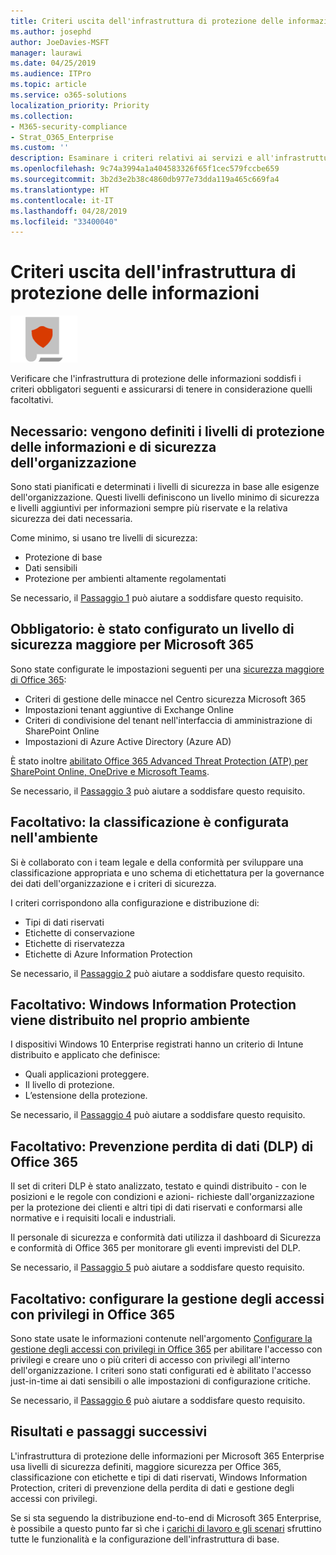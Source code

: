 ```yaml
---
title: Criteri uscita dell'infrastruttura di protezione delle informazioni
ms.author: josephd
author: JoeDavies-MSFT
manager: laurawi
ms.date: 04/25/2019
ms.audience: ITPro
ms.topic: article
ms.service: o365-solutions
localization_priority: Priority
ms.collection:
- M365-security-compliance
- Strat_O365_Enterprise
ms.custom: ''
description: Esaminare i criteri relativi ai servizi e all'infrastruttura basati sulla protezione delle informazioni per verificare che la configurazione soddisfi i criteri di Microsoft 365 Enterprise.
ms.openlocfilehash: 9c74a3994a1a404583326f65f1cec579fccbe659
ms.sourcegitcommit: 3b2d3e2b38c4860db977e73dda119a465c669fa4
ms.translationtype: HT
ms.contentlocale: it-IT
ms.lasthandoff: 04/28/2019
ms.locfileid: "33400040"
---
```

# <a name="information-protection-infrastructure-exit-criteria"></a>Criteri uscita dell'infrastruttura di protezione delle informazioni

![](./media/deploy-foundation-infrastructure/infoprotection_icon-small.png)

Verificare che l'infrastruttura di protezione delle informazioni soddisfi i criteri obbligatori seguenti e assicurarsi di tenere in considerazione quelli facoltativi.

<a name="crit-infoprotect-step1"></a>
## <a name="required-security-and-information-protection-levels-for-your-organization-are-defined"></a>Necessario: vengono definiti i livelli di protezione delle informazioni e di sicurezza dell'organizzazione

Sono stati pianificati e determinati i livelli di sicurezza in base alle esigenze dell'organizzazione. Questi livelli definiscono un livello minimo di sicurezza e livelli aggiuntivi per informazioni sempre più riservate e la relativa sicurezza dei dati necessaria.

Come minimo, si usano tre livelli di sicurezza:

- Protezione di base
- Dati sensibili
- Protezione per ambienti altamente regolamentati

Se necessario, il [Passaggio 1](infoprotect-define-sec-infoprotect-levels.md) può aiutare a soddisfare questo requisito. 

<a name="crit-infoprotect-step3"></a>
## <a name="required-increased-security-for-microsoft-365-is-configured"></a>Obbligatorio: è stato configurato un livello di sicurezza maggiore per Microsoft 365

Sono state configurate le impostazioni seguenti per una [sicurezza maggiore di Office 365](https://docs.microsoft.com/office365/securitycompliance/tenant-wide-setup-for-increased-security):

- Criteri di gestione delle minacce nel Centro sicurezza Microsoft 365
- Impostazioni tenant aggiuntive di Exchange Online
- Criteri di condivisione del tenant nell'interfaccia di amministrazione di SharePoint Online
- Impostazioni di Azure Active Directory (Azure AD)

È stato inoltre [abilitato Office 365 Advanced Threat Protection (ATP) per SharePoint Online, OneDrive e Microsoft Teams](https://docs.microsoft.com/office365/securitycompliance/turn-on-atp-for-spo-odb-and-teams).

Se necessario, il [Passaggio 3](infoprotect-configure-increased-security-office-365.md) può aiutare a soddisfare questo requisito. 

<a name="crit-infoprotect-step2"></a>
## <a name="optional-classification-is-configured-across-your-environment"></a>Facoltativo: la classificazione è configurata nell'ambiente

Si è collaborato con i team legale e della conformità per sviluppare una classificazione appropriata e uno schema di etichettatura per la governance dei dati dell'organizzazione e i criteri di sicurezza. 

I criteri corrispondono alla configurazione e distribuzione di:

- Tipi di dati riservati
- Etichette di conservazione
- Etichette di riservatezza
- Etichette di Azure Information Protection

Se necessario, il [Passaggio 2](infoprotect-configure-classification.md) può aiutare a soddisfare questo requisito. 


<a name="crit-infoprotect-step4"></a>
## <a name="optional-windows-information-protection-is-deployed-across-your-environment"></a>Facoltativo: Windows Information Protection viene distribuito nel proprio ambiente

I dispositivi Windows 10 Enterprise registrati hanno un criterio di Intune distribuito e applicato che definisce:

- Quali applicazioni proteggere.
- Il livello di protezione.
- L’estensione della protezione.

Se necessario, il [Passaggio 4](infoprotect-deploy-windows-information-protection.md) può aiutare a soddisfare questo requisito. 

<a name="crit-infoprotect-step5"></a>
## <a name="optional-office-365-data-loss-prevention-dlp-is-deployed"></a>Facoltativo: Prevenzione perdita di dati (DLP) di Office 365

Il set di criteri DLP è stato analizzato, testato e quindi distribuito - con le posizioni e le regole con condizioni e azioni- richieste dall'organizzazione per la protezione dei clienti e altri tipi di dati riservati e conformarsi alle normative e i requisiti locali e industriali.

Il personale di sicurezza e conformità dati utilizza il dashboard di Sicurezza e conformità di Office 365 per monitorare gli eventi imprevisti del DLP.

Se necessario, il [Passaggio 5](infoprotect-data-loss-prevention.md) può aiutare a soddisfare questo requisito. 


<a name="crit-infoprotect-step6"></a>
## <a name="optional-configure-privileged-access-management-in-office-365"></a>Facoltativo: configurare la gestione degli accessi con privilegi in Office 365

Sono state usate le informazioni contenute nell'argomento [Configurare la gestione degli accessi con privilegi in Office 365](https://docs.microsoft.com/office365/securitycompliance/privileged-access-management-configuration) per abilitare l'accesso con privilegi e creare uno o più criteri di accesso con privilegi all'interno dell'organizzazione. I criteri sono stati configurati ed è abilitato l'accesso just-in-time ai dati sensibili o alle impostazioni di configurazione critiche.

Se necessario, il [Passaggio 6](infoprotect-configure-privileged-access-management.md) può aiutare a soddisfare questo requisito. 

## <a name="results-and-next-steps"></a>Risultati e passaggi successivi

L'infrastruttura di protezione delle informazioni per Microsoft 365 Enterprise usa livelli di sicurezza definiti, maggiore sicurezza per Office 365, classificazione con etichette e tipi di dati riservati, Windows Information Protection, criteri di prevenzione della perdita di dati e gestione degli accessi con privilegi.

Se si sta seguendo la distribuzione end-to-end di Microsoft 365 Enterprise, è possibile a questo punto far sì che i [carichi di lavoro e gli scenari](deploy-workloads.md) sfruttino tutte le funzionalità e la configurazione dell'infrastruttura di base.
